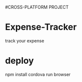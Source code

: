 #CROSS-PLATFORM PROJECT
# Expense-Tracker
track your expense
 
# deploy
npm install
cordova run browser
